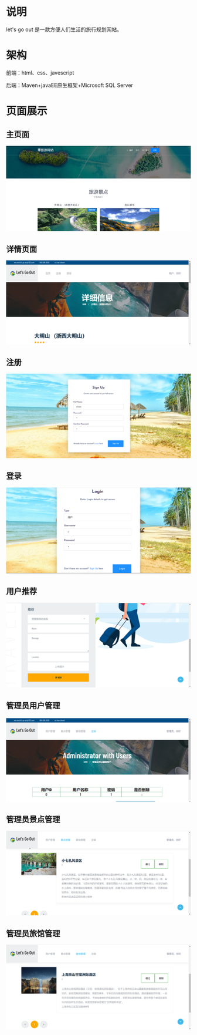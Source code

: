 # 说明

let's go out 是一款方便人们生活的旅行规划网站。

# 架构

前端：html、css、javescript

后端：Maven+javaEE原生框架+Microsoft SQL Server

# 页面展示

## 主页面

![image-20220528144333979](https://raw.githubusercontent.com/dreaming-qin/md_img/master/img/20220528144337.png)

## 详情页面

![image-20220607153656456](https://raw.githubusercontent.com/dreaming-qin/md_img/master/img/2022-06-07/20220607-15-36-59.png)

## 注册

![image-20220528144419166](https://raw.githubusercontent.com/dreaming-qin/md_img/master/img/20220528144422.png)

## 登录

![image-20220528144453601](https://raw.githubusercontent.com/dreaming-qin/md_img/master/img/20220528144456.png)

## 用户推荐

![image-20220607153734857](https://raw.githubusercontent.com/dreaming-qin/md_img/master/img/2022-06-07/20220607-15-37-37.png)

## 管理员用户管理

![image-20220607153755190](https://raw.githubusercontent.com/dreaming-qin/md_img/master/img/2022-06-07/20220607-15-37-58.png)

## 管理员景点管理

![image-20220607153850915](https://raw.githubusercontent.com/dreaming-qin/md_img/master/img/2022-06-07/20220607-15-38-54.png)

## 管理员旅馆管理

![image-20220607153834018](https://raw.githubusercontent.com/dreaming-qin/md_img/master/img/2022-06-07/20220607-15-38-37.png)







